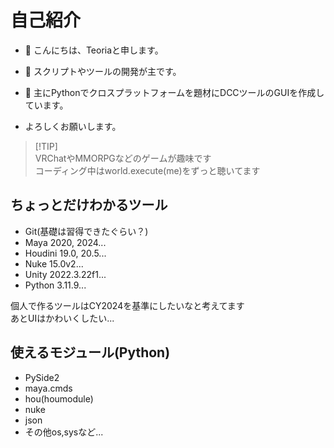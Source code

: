 # 自己紹介

- 👋 こんにちは、Teoriaと申します。
- 👀 スクリプトやツールの開発が主です。
- 🌱 主にPythonでクロスプラットフォームを題材にDCCツールのGUIを作成しています。

- よろしくお願いします。

> [!TIP]\
> VRChatやMMORPGなどのゲームが趣味です\
> コーディング中はworld.execute(me)をずっと聴いてます

## ちょっとだけわかるツール

- Git(基礎は習得できたぐらい？)
- Maya 2020, 2024...
- Houdini 19.0, 20.5...
- Nuke 15.0v2...
- Unity 2022.3.22f1...
- Python 3.11.9...

個人で作るツールはCY2024を基準にしたいなと考えてます\
あとUIはかわいくしたい...

## 使えるモジュール(Python)

- PySide2
- maya.cmds
- hou(houmodule)
- nuke
- json
- その他os,sysなど...
<!---
Teoria-D/Teoria-D is a ✨ special ✨ repository because its `README.md` (this file) appears on your GitHub profile.
You can click the Preview link to take a look at your changes.
--->
